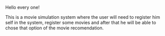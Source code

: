 Hello every one!

This is a movie simulation system where the user will need to register him self in the system, register some movies and
after that he will be able to chose that option of the movie recomendation.